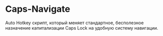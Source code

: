 # Caps-Navigate
Auto Hotkey скрипт, который меняет стандартное, бесполезное назначение капитализации Caps Lock на удобную систему навигации.
